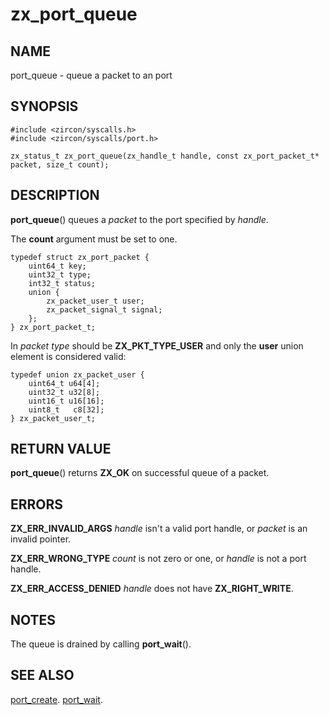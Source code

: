 # zx_port_queue

## NAME

port_queue - queue a packet to an port

## SYNOPSIS

```
#include <zircon/syscalls.h>
#include <zircon/syscalls/port.h>

zx_status_t zx_port_queue(zx_handle_t handle, const zx_port_packet_t* packet, size_t count);

```

## DESCRIPTION

**port_queue**() queues a *packet* to the port specified
by *handle*.

The **count** argument must be set to one.

```
typedef struct zx_port_packet {
    uint64_t key;
    uint32_t type;
    int32_t status;
    union {
        zx_packet_user_t user;
        zx_packet_signal_t signal;
    };
} zx_port_packet_t;

```

In *packet* *type* should be **ZX_PKT_TYPE_USER** and only the **user**
union element is considered valid:

```
typedef union zx_packet_user {
    uint64_t u64[4];
    uint32_t u32[8];
    uint16_t u16[16];
    uint8_t   c8[32];
} zx_packet_user_t;

```

## RETURN VALUE

**port_queue**() returns **ZX_OK** on successful queue of a packet.

## ERRORS

**ZX_ERR_INVALID_ARGS**  *handle* isn't a valid port handle, or
*packet* is an invalid pointer.

**ZX_ERR_WRONG_TYPE** *count* is not zero or one, or *handle* is not a port
handle.

**ZX_ERR_ACCESS_DENIED**  *handle* does not have **ZX_RIGHT_WRITE**.

## NOTES

The queue is drained by calling **port_wait**().


## SEE ALSO

[port_create](port_create.md).
[port_wait](port_wait.md).
